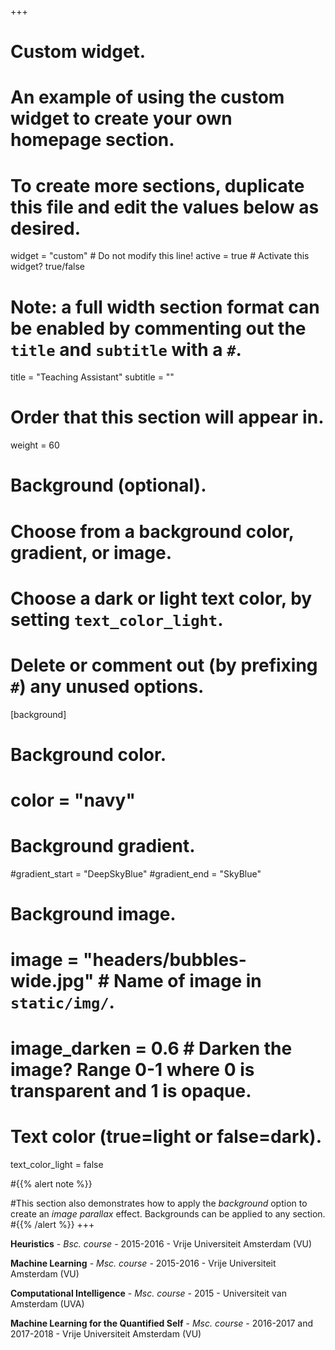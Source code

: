 +++
# Custom widget.
# An example of using the custom widget to create your own homepage section.
# To create more sections, duplicate this file and edit the values below as desired.
widget = "custom"  # Do not modify this line!
active = true  # Activate this widget? true/false

# Note: a full width section format can be enabled by commenting out the `title` and `subtitle` with a `#`.
title = "Teaching Assistant"
subtitle = ""

# Order that this section will appear in.
weight = 60

# Background (optional).
#   Choose from a background color, gradient, or image.
#   Choose a dark or light text color, by setting `text_color_light`.
#   Delete or comment out (by prefixing `#`) any unused options.
[background]
  # Background color.
  # color = "navy"
  
  # Background gradient.
  #gradient_start = "DeepSkyBlue"
  #gradient_end = "SkyBlue"
  
  # Background image.
  # image = "headers/bubbles-wide.jpg"  # Name of image in `static/img/`.
  # image_darken = 0.6  # Darken the image? Range 0-1 where 0 is transparent and 1 is opaque.

  # Text color (true=light or false=dark).
  text_color_light = false
  
#{{% alert note %}}


#This section also demonstrates how to apply the *background* option to create an *image parallax* effect. Backgrounds can be applied to any section.
#{{% /alert %}}
+++


<b>Heuristics</b> - <i>Bsc. course</i> - 2015-2016 - Vrije Universiteit Amsterdam (VU)

<b>Machine Learning</b> - <i>Msc. course</i> - 2015-2016 - Vrije Universiteit Amsterdam (VU)

<b>Computational Intelligence</b> - <i>Msc. course</i> - 2015 - Universiteit van Amsterdam (UVA) 

<b>Machine Learning for the Quantified Self</b> - <i>Msc. course</i> - 2016-2017 and 2017-2018 - Vrije Universiteit Amsterdam (VU)


 







